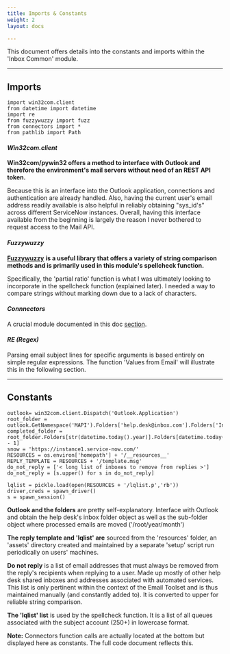 ```yaml
---
title: Imports & Constants
weight: 2
layout: docs

---
```

This document offers details into the constants and imports within the 'Inbox Common' module.

<hr />

## Imports

    import win32com.client
    from datetime import datetime
    import re
    from fuzzywuzzy import fuzz
    from connectors import *
    from pathlib import Path

#### **_Win32com.client_**

**Win32com/pywin32 offers a method to interface with Outlook and therefore the environment's mail servers without need of an REST API token.**

Because this is an interface into the Outlook application, connections and authentication are already handled. Also, having the current user's email address readily available is also helpful in reliably obtaining "sys_id's" across different ServiceNow instances. Overall, having this interface available from the beginning is largely the reason I never bothered to request access to the Mail API.

#### **_Fuzzywuzzy_**

[**Fuzzywuzzy**](https://pypi.org/project/fuzzywuzzy/0.3.0/) **is a useful library that offers a variety of string comparison methods and is primarily used in this module's spellcheck function.**

Specifically, the 'partial ratio' function is what I was ultimately looking to incorporate in the spellcheck function (explained later). I needed a way to compare strings without marking down due to a lack of characters.

#### **_Connnectors_**

A crucial module documented in this doc [section](https://3flqfei0stazaa.instant.forestry.io/docs/connectors/).

#### **_RE (Regex)_**

Parsing email subject lines for specific arguments is based entirely on simple regular expressions. The function 'Values from Email' will illustrate this in the following section.

<hr />

## Constants

    outlook= win32com.client.Dispatch('Outlook.Application')
    root_folder = outlook.GetNamespace('MAPI').Folders['help.desk@inbox.com'].Folders['Inbox']
    completed_folder = root_folder.Folders[str(datetime.today().year)].Folders[datetime.today().month - 1]
    snow = 'https://instance1.service-now.com/'
    RESOURCES = os.environ['homepath'] + '/__resources__'
    REPLY_TEMPLATE = RESOURCES + '/template.msg'
    do_not_reply = ['< long list of inboxes to remove from replies >']
    do_not_reply = [s.upper() for s in do_not_reply]
    
    lqlist = pickle.load(open(RESOURCES + '/lqlist.p','rb'))
    driver,creds = spawn_driver()
    s = spawn_session()

**Outlook and the folders** are pretty self-explanatory. Interface with Outlook and obtain the help desk's inbox folder object as well as the sub-folder object where processed emails are moved ('/root/year/month')

**The reply template and 'lqlist' are** sourced from the 'resources' folder, an 'assets' directory created and maintained by a separate 'setup' script run periodically on users' machines.

**Do not reply** is a list of email addresses that must always be removed from the reply's recipients when replying to a user. Made up mostly of other help desk shared inboxes and addresses associated with automated services. This list is only pertinent within the context of the Email Toolset and is thus maintained manually (and constantly added to). It is converted to upper for reliable string comparison.

**The 'lqlist' list** is used by the spellcheck function. It is a list of all queues associated with the subject account (250+) in lowercase format.

**Note:** Connectors function calls are actually located at the bottom but displayed here as constants. The full code document reflects this.